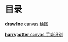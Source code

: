 # 目录 #

[**drawline** canvas 绘图](https://github.com/guanm/planet/tree/master/examples/drawline)

[**harrypotter** canvas 手势识别](https://github.com/guanm/planet/tree/master/examples/harrypotter)